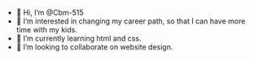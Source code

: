 - 👋 Hi, I’m @Cbm-515
- 👀 I’m interested in changing my career path, so that I can have more time with my kids.
- 🌱 I’m currently learning html and css.
- 💞️ I’m looking to collaborate on website design.


<!---
Cbm-515/Cbm-515 is a ✨ special ✨ repository because its `README.md` (this file) appears on your GitHub profile.
You can click the Preview link to take a look at your changes.
--->
